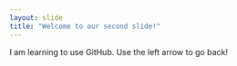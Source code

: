 ```yaml
---
layout: slide
title: "Welcome to our second slide!"
---
```

I am learning to use GitHub.
Use the left arrow to go back!
